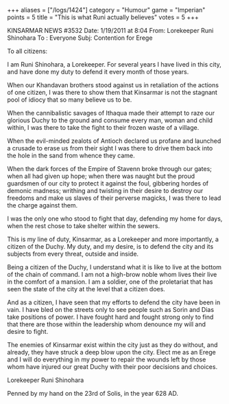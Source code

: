 +++
aliases = ["/logs/1424"]
category = "Humour"
game = "Imperian"
points = 5
title = "This is what Runi actually believes"
votes = 5
+++

KINSARMAR NEWS #3532
Date: 1/19/2011 at 8:04
From: Lorekeeper Runi Shinohara
To  : Everyone
Subj: Contention for Erege

To all citizens:

I am Runi Shinohara, a Lorekeeper. For several years I have lived in this city,
and have done my duty to defend it every month of those years.

When our Khandavan brothers stood against us in retaliation of the actions of 
one citizen, I was there to show them that Kinsarmar is not the stagnant pool 
of idiocy that so many believe us to be.

When the cannibalistic savages of Ithaqua made their attempt to raze our 
glorious Duchy to the ground and consume every man, woman and child within, I 
was there to take the fight to their frozen waste of a village.

When the evil-minded zealots of Antioch declared us profane and launched a 
crusade to erase us from their sight I was there to drive them back into the 
hole in the sand from whence they came.

When the dark forces of the Empire of Stavenn broke through our gates; when all
had given up hope; when there was naught but the proud guardsmen of our city to
protect it against the foul, gibbering hordes of demonic madness; writhing and 
twisting in their desire to destroy our freedoms and make us slaves of their 
perverse magicks, I was there to lead the charge against them.

I was the only one who stood to fight that day, defending my home for days, 
when the rest chose to take shelter within the sewers.

This is my line of duty, Kinsarmar, as a Lorekeeper and more importantly, a 
citizen of the Duchy. My duty, and my desire, is to defend the city and its 
subjects from every threat, outside and inside.

Being a citizen of the Duchy, I understand what it is like to live at the 
bottom of the chain of command. I am not a high-brow noble whom lives their 
live in the comfort of a mansion. I am a soldier, one of the proletariat that 
has seen the state of the city at the level that a citizen does.

And as a citizen, I have seen that my efforts to defend the city have been in 
vain. I have bled on the streets only to see people such as Sorin and Dias take
positions of power. I have fought hard and fought strong only to find that 
there are those within the leadership whom denounce my will and desire to 
fight.

The enemies of Kinsarmar exist within the city just as they do without, and 
already, they have struck a deep blow upon the city. Elect me as an Erege and I
will do everything in my power to repair the wounds left by those whom have 
injured our great Duchy with their poor decisions and choices.

Lorekeeper Runi Shinohara
 
Penned by my hand on the 23rd of Solis, in the year 628 AD.